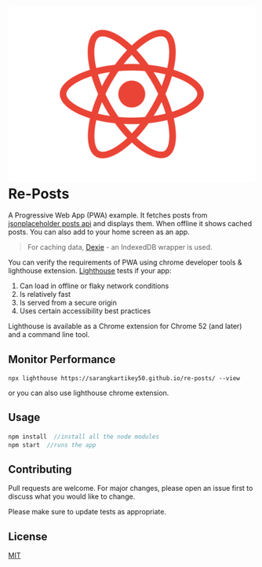 # ![GitHub Logo](/public/logo.svg) Re-Posts

A Progressive Web App (PWA) example. It fetches posts from [jsonplaceholder posts api](https://jsonplaceholder.typicode.com/posts) and displays them. When offline it shows cached posts. You can also add to your home screen as an app.

> For caching data, [Dexie](https://dexie.org/) - an IndexedDB wrapper is used.

You can verify the requirements of PWA using chrome developer tools & lighthouse extension.
[Lighthouse](https://developers.google.com/web/tools/lighthouse/) tests if your app:

1) Can load in offline or flaky network conditions
2) Is relatively fast
3) Is served from a secure origin
4) Uses certain accessibility best practices

Lighthouse is available as a Chrome extension for Chrome 52 (and later) and a command line tool.

## Monitor Performance

```
npx lighthouse https://sarangkartikey50.github.io/re-posts/ --view
```
or you can also use lighthouse chrome extension.


## Usage

```js
npm install  //install all the node modules
npm start  //runs the app
```

## Contributing
Pull requests are welcome. For major changes, please open an issue first to discuss what you would like to change.

Please make sure to update tests as appropriate.

## License
[MIT](https://choosealicense.com/licenses/mit/)

